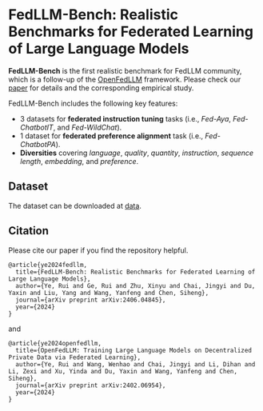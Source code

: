 # FedLLM-Bench: Realistic Benchmarks for Federated Learning of Large Language Models

**FedLLM-Bench** is the first realistic benchmark for FedLLM community, which is a follow-up of the [OpenFedLLM](https://arxiv.org/abs/2402.06954) framework. Please check our [paper](https://arxiv.org/pdf/2406.04845) for details and the corresponding empirical study.

FedLLM-Bench includes the following key features:
- 3 datasets for **federated instruction tuning** tasks (i.e., *Fed-Aya*, *Fed-ChatbotIT*, and *Fed-WildChat*).
- 1 dataset for **federated preference alignment** task (i.e., *Fed-ChatbotPA*).
- **Diversities** covering *language*, *quality*, *quantity*, *instruction*, *sequence length*, *embedding*, and *preference*.

## Dataset
The dataset can be downloaded at [data](https://drive.google.com/file/d/1hKv5A0ROmTQQkcsTcYogCUIeF7Ux1pmy/view?usp=sharing).

## Citation

Please cite our paper if you find the repository helpful.

```
@article{ye2024fedllm,
  title={FedLLM-Bench: Realistic Benchmarks for Federated Learning of Large Language Models},
  author={Ye, Rui and Ge, Rui and Zhu, Xinyu and Chai, Jingyi and Du, Yaxin and Liu, Yang and Wang, Yanfeng and Chen, Siheng},
  journal={arXiv preprint arXiv:2406.04845},
  year={2024}
}
```
and
```
@article{ye2024openfedllm,
  title={OpenFedLLM: Training Large Language Models on Decentralized Private Data via Federated Learning},
  author={Ye, Rui and Wang, Wenhao and Chai, Jingyi and Li, Dihan and Li, Zexi and Xu, Yinda and Du, Yaxin and Wang, Yanfeng and Chen, Siheng},
  journal={arXiv preprint arXiv:2402.06954},
  year={2024}
}
```
